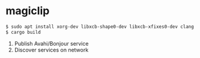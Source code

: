 # magiclip

```bash
$ sudo apt install xorg-dev libxcb-shape0-dev libxcb-xfixes0-dev clang
$ cargo build
```

1. Publish Avahi/Bonjour service
2. Discover services on network
